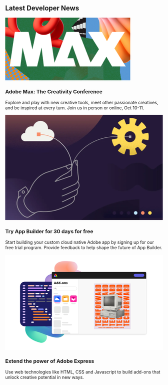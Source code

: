 <TitleBlock slots="heading" theme="lightest" />

## Latest Developer News

<ResourceCard slots="link, image, heading, text" width="33%"  theme='lightest' className="useCaseCard"/>

[](https://max.adobe.com/?promoid=91BF4SHP&mv=other)

![Adobe MAX](../images/MAX2023-DevDotCom-Images-400x200-B.png)

### Adobe Max: The Creativity Conference

Explore and play with new creative tools, meet other passionate creatives, and be inspired at every turn. Join us in person or online, Oct 10-11.

<ResourceCard slots="link, image, heading, text" width="33%"  theme='lightest' className="useCaseCard" />

[](https://developer.adobe.com/app-builder/trial/)

![App Builder](../images/App_Builder.png)

### Try App Builder for 30 days for free

Start building your custom cloud native Adobe app by signing up for our free trial program. Provide feedback to help shape the future of App Builder.

<ResourceCard slots="link, image, heading, text" width="33%"  theme='lightest' className="useCaseCard" />

[](https://developer.adobe.com/express-add-ons/)

![Adobe Express](../images/Explore_Image_1.png)

### Extend the power of Adobe Express

Use web technologies like HTML, CSS and Javascript to build add-ons that unlock creative potential in new ways.